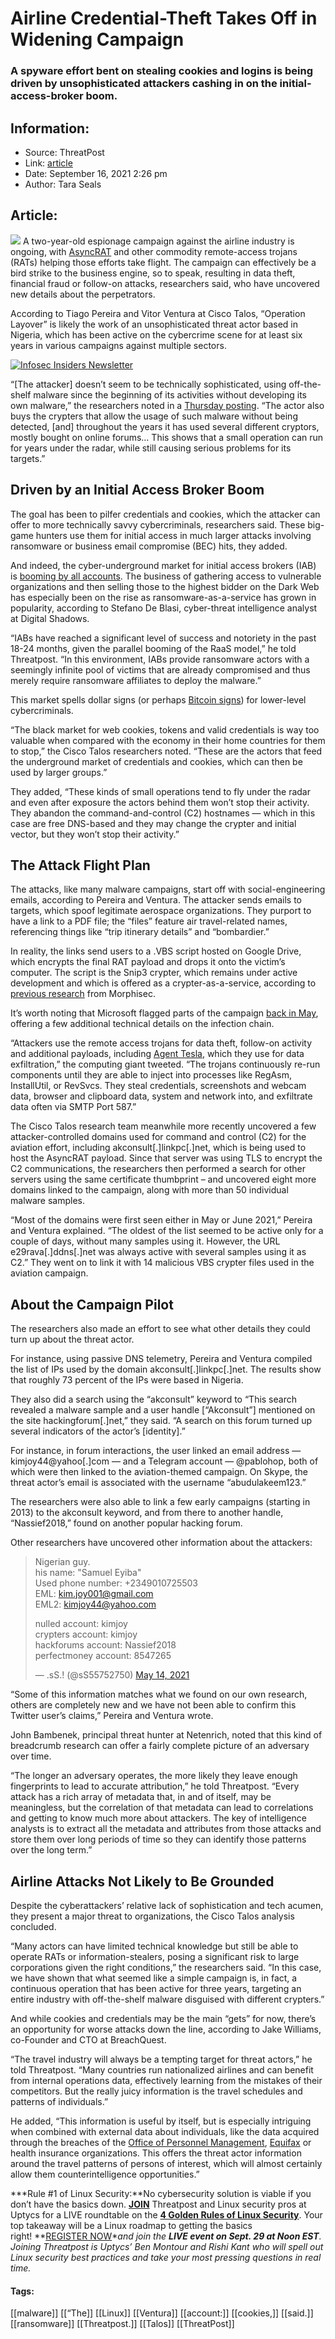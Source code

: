 # Airline Credential-Theft Takes Off in Widening Campaign
### A spyware effort bent on stealing cookies and logins is being driven by unsophisticated attackers cashing in on the initial-access-broker boom.

## Information:
+ Source: ThreatPost
+ Link: [article](https://kasperskycontenthub.com/threatpost-global/?p=174264)
+ Date: September 16, 2021  2:26 pm
+ Author: Tara Seals


## Article:
![](https://media.threatpost.com/wp-content/uploads/sites/103/2021/09/16140859/Airplane-e1631815781464.jpg)
A two-year-old espionage campaign against the airline industry is ongoing, with [AsyncRAT](https://threatpost.com/attackers-discord-slack-malware/165295/) and other commodity remote-access trojans (RATs) helping those efforts take flight. The campaign can effectively be a bird strike to the business engine, so to speak, resulting in data theft, financial fraud or follow-on attacks, researchers said, who have uncovered new details about the perpetrators.


According to Tiago Pereira and Vitor Ventura at Cisco Talos, “Operation Layover” is likely the work of an unsophisticated threat actor based in Nigeria, which has been active on the cybercrime scene for at least six years in various campaigns against multiple sectors.


[![Infosec Insiders Newsletter](https://media.threatpost.com/wp-content/uploads/sites/103/2021/07/10165815/infosec_insiders_in_article_promo.png)](https://threatpost.com/infosec-insider-subscription-page/?utm_source=ART&utm_medium=ART&utm_campaign=InfosecInsiders_Newsletter_Promo/)


“[The attacker] doesn’t seem to be technically sophisticated, using off-the-shelf malware since the beginning of its activities without developing its own malware,” the researchers noted in a [Thursday posting](https://blog.talosintelligence.com/2021/09/operation-layover-how-we-tracked-attack.html). “The actor also buys the crypters that allow the usage of such malware without being detected, [and] throughout the years it has used several different cryptors, mostly bought on online forums… This shows that a small operation can run for years under the radar, while still causing serious problems for its targets.”


**Driven by an Initial Access Broker Boom**
-------------------------------------------


The goal has been to pilfer credentials and cookies, which the attacker can offer to more technically savvy cybercriminals, researchers said. These big-game hunters use them for initial access in much larger attacks involving ransomware or business email compromise (BEC) hits, they added.


And indeed, the cyber-underground market for initial access brokers (IAB) is [booming by all accounts](https://threatpost.com/booming-cyber-underground-market-initial-access-brokers/166965/). The business of gathering access to vulnerable organizations and then selling those to the highest bidder on the Dark Web has especially been on the rise as ransomware-as-a-service has grown in popularity, according to Stefano De Blasi, cyber-threat intelligence analyst at Digital Shadows.


“IABs have reached a significant level of success and notoriety in the past 18-24 months, given the parallel booming of the RaaS model,” he told Threatpost. “In this environment, IABs provide ransomware actors with a seemingly infinite pool of victims that are already compromised and thus merely require ransomware affiliates to deploy the malware.”


This market spells dollar signs (or perhaps [Bitcoin signs](https://threatpost.com/financial-cybercrime-cryptocurrency-public-ledgers/169987/)) for lower-level cybercriminals.


“The black market for web cookies, tokens and valid credentials is way too valuable when compared with the economy in their home countries for them to stop,” the Cisco Talos researchers noted. “These are the actors that feed the underground market of credentials and cookies, which can then be used by larger groups.”


They added, “These kinds of small operations tend to fly under the radar and even after exposure the actors behind them won’t stop their activity. They abandon the command-and-control (C2) hostnames — which in this case are free DNS-based and they may change the crypter and initial vector, but they won’t stop their activity.”


**The Attack Flight Plan**
--------------------------


The attacks, like many malware campaigns, start off with social-engineering emails, according to Pereira and Ventura. The attacker sends emails to targets, which spoof legitimate aerospace organizations. They purport to have a link to a PDF file; the “files” feature air travel-related names, referencing things like “trip itinerary details” and “bombardier.”


In reality, the links send users to a .VBS script hosted on Google Drive, which encrypts the final RAT payload and drops it onto the victim’s computer. The script is the Snip3 crypter, which remains under active development and which is offered as a crypter-as-a-service, according to [previous research](https://blog.morphisec.com/revealing-the-snip3-crypter-a-highly-evasive-rat-loader) from Morphisec.


It’s worth noting that Microsoft flagged parts of the campaign [back in May](https://threatpost.com/loader-aviation-spy-rats/166133/), offering a few additional technical details on the infection chain.


“Attackers use the remote access trojans for data theft, follow-on activity and additional payloads, including [Agent Tesla](https://threatpost.com/agent-tesla-microsoft-asmi/163581/), which they use for data exfiltration,” the computing giant tweeted. “The trojans continuously re-run components until they are able to inject into processes like RegAsm, InstallUtil, or RevSvcs. They steal credentials, screenshots and webcam data, browser and clipboard data, system and network into, and exfiltrate data often via SMTP Port 587.”


The Cisco Talos research team meanwhile more recently uncovered a few attacker-controlled domains used for command and control (C2) for the aviation effort, including akconsult[.]linkpc[.]net, which is being used to host the AsyncRAT payload. Since that server was using TLS to encrypt the C2 communications, the researchers then performed a search for other servers using the same certificate thumbprint – and uncovered eight more domains linked to the campaign, along with more than 50 individual malware samples.


“Most of the domains were first seen either in May or June 2021,” Pereira and Ventura explained. “The oldest of the list seemed to be active only for a couple of days, without many samples using it. However, the URL e29rava[.]ddns[.]net was always active with several samples using it as C2.” They went on to link it with 14 malicious VBS crypter files used in the aviation campaign.


**About the Campaign Pilot**
----------------------------


The researchers also made an effort to see what other details they could turn up about the threat actor.


For instance, using passive DNS telemetry, Pereira and Ventura compiled the list of IPs used by the domain akconsult[.]linkpc[.]net. The results show that roughly 73 percent of the IPs were based in Nigeria.


They also did a search using the “akconsult” keyword to “This search revealed a malware sample and a user handle [“Akconsult”] mentioned on the site hackingforum[.]net,” they said. “A search on this forum turned up several indicators of the actor’s [identity].”


For instance, in forum interactions, the user linked an email address — kimjoy44@yahoo[.]com — and a Telegram account — @pablohop, both of which were then linked to the aviation-themed campaign. On Skype, the threat actor’s email is associated with the username “abudulakeem123.”


The researchers were also able to link a few early campaigns (starting in 2013) to the akconsult keyword, and from there to another handle, “Nassief2018,” found on another popular hacking forum.


Other researchers have uncovered other information about the attackers:



> 
> Nigerian guy.  
> his name: "Samuel Eyiba"  
> Used phone number: +2349010725503   
> EML: kim.joy001@gmail.com  
> EML2: kimjoy44@yahoo.com
> 
> 
> nulled account: kimjoy  
> crypters account: kimjoy  
> hackforums account: Nassief2018  
> perfectmoney account: 8547265
> 
> 
> — .sS.! (@sS55752750) [May 14, 2021](https://twitter.com/sS55752750/status/1393283668962119685?ref_src=twsrc%5Etfw)
> 
> 



“Some of this information matches what we found on our own research, others are completely new and we have not been able to confirm this Twitter user’s claims,” Pereira and Ventura wrote.


John Bambenek, principal threat hunter at Netenrich, noted that this kind of breadcrumb research can offer a fairly complete picture of an adversary over time.


“The longer an adversary operates, the more likely they leave enough fingerprints to lead to accurate attribution,” he told Threatpost. “Every attack has a rich array of metadata that, in and of itself, may be meaningless, but the correlation of that metadata can lead to correlations and getting to know much more about attackers. The key of intelligence analysts is to extract all the metadata and attributes from those attacks and store them over long periods of time so they can identify those patterns over the long term.”


**Airline Attacks Not Likely to Be Grounded**
---------------------------------------------


Despite the cyberattackers’ relative lack of sophistication and tech acumen, they present a major threat to organizations, the Cisco Talos analysis concluded.


“Many actors can have limited technical knowledge but still be able to operate RATs or information-stealers, posing a significant risk to large corporations given the right conditions,” the researchers said. “In this case, we have shown that what seemed like a simple campaign is, in fact, a continuous operation that has been active for three years, targeting an entire industry with off-the-shelf malware disguised with different crypters.”


And while cookies and credentials may be the main “gets” for now, there’s an opportunity for worse attacks down the line, according to Jake Williams, co-Founder and CTO at BreachQuest.


“The travel industry will always be a tempting target for threat actors,” he told Threatpost. “Many countries run nationalized airlines and can benefit from internal operations data, effectively learning from the mistakes of their competitors. But the really juicy information is the travel schedules and patterns of individuals.”


He added, “This information is useful by itself, but is especially intriguing when combined with external data about individuals, like the data acquired through the breaches of the [Office of Personnel Management](https://threatpost.com/fallout-over-opm-breach-report-begins/120461/), [Equifax](https://threatpost.com/equifax-settles-class-action-lawsuit/151873/) or health insurance organizations. This offers the threat actor information around the travel patterns of persons of interest, which will almost certainly allow them counterintelligence opportunities.”


***Rule #1 of Linux Security:**No cybersecurity solution is viable if you don’t have the basics down. **[JOIN](https://threatpost.com/webinars/4-golden-rules-linux-security/?utm_source=ART&utm_medium=ART&utm_campaign=September_Uptycs_Webinar)** Threatpost and Linux security pros at Uptycs for a LIVE roundtable on the **[4 Golden Rules of Linux Security](https://threatpost.com/webinars/4-golden-rules-linux-security/?utm_source=ART&utm_medium=ART&utm_campaign=September_Uptycs_Webinar)**. Your top takeaway will be a Linux roadmap to getting the basics right! **[REGISTER NOW](https://threatpost.com/webinars/4-golden-rules-linux-security/?utm_source=ART&utm_medium=ART&utm_campaign=September_Uptycs_Webinar)**and join the **LIVE event on Sept. 29 at Noon EST**. Joining Threatpost is Uptycs’ Ben Montour and Rishi Kant who will spell out Linux security best practices and take your most pressing questions in real time.*




#### Tags:
[[malware]] [[“The]] [[Linux]] [[Ventura]] [[account:]] [[cookies,]] [[said.]] [[ransomware]] [[Threatpost.]] [[Talos]] [[ThreatPost]]
